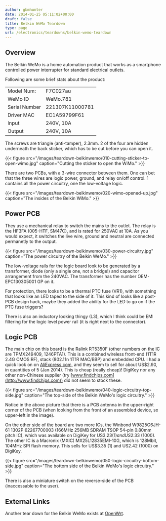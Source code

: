 ```yaml
---
author: gbmhunter
date: 2014-01-25 05:11:02+00:00
draft: false
title: Belkin WeMo Teardown
type: page
url: /electronics/teardowns/belkin-wemo-teardown
---
```


## Overview

The Belkin WeMo is a home automation product that works as a smartphone controlled power interrupter for standard electrical outlets.

Following are some brief stats about the product:

<table >
<tbody >
<tr >

<td >Model Num:
</td>

<td >F7C027au
</td>
</tr>
<tr >

<td >WeMo ID
</td>

<td >WeMo.781
</td>
</tr>
<tr >

<td >Serial Number
</td>

<td >221307K11000781
</td>
</tr>
<tr >

<td >Driver MAC
</td>

<td >EC1A59799F61
</td>
</tr>
<tr >

<td >Input
</td>

<td >240V, 10A
</td>
</tr>
<tr >

<td >Output
</td>

<td >240V, 10A
</td>
</tr>
</tbody>
</table>

The screws are triangle (anti-tamper), 2.3mm. 2 of the four are hidden underneath the back sticker, which has to be cut before you can open it.

{{< figure src="/images/teardown-belkinwemo/010-cutting-sticker-to-open-wimo.jpg" caption="Cutting the sticker to open the WiMo."   >}}

There are two PCBs, with a 3-wire connector between them. One can bet that the three wires are logic power, ground, and relay on/off control. 1 contains all the power circuitry, one the low-voltage logic.

{{< figure src="/images/teardown-belkinwemo/020-wimo-opened-up.jpg" caption="The insides of the Belkin WiMo."   >}}

## Power PCB

They use a mechanical relay to switch the mains to the outlet. The relay is the HF3FA (005-HTF, SM47C), and is rated for 250VAC at 10A. As you would expect, it switches the live wire, ground and neutral are connected permanetly to the output.

{{< figure src="/images/teardown-belkinwemo/030-power-circuitry.jpg" caption="The power circuitry of the Belkin WeMo."   >}}

The low-voltage rails for the logic board look to be generated by a transformer, diode (only a single one, not a bridge!) and capacitor arrangement from the 240VAC. The transformer has the number OEM-EPC130305001 GP on it.

For protection, there looks to be a thermal PTC fuse (VR1), with something that looks like an LED taped to the side of it. This kind of looks like a post-PCB design hack, maybe they added the ability for the LED to go on if the PTC fuse triggers?

There is also an inductory looking thingy (L3), which I think could be EMI filtering for the logic level power rail (it is right next to the connector).

## Logic PCB

The main chip on this board is the Ralink RT5350F (other numbers on the IC are TPMX249409, 1246PTA1). This is a combined wireless front-end (1T1R 2.4G CMOS RF), stack (802.11n 1T1R MAC/BBP) and embedded CPU. I had a quick look on on [AliExpress.com](http://www.aliexpress.com/), and they seem to sell for about US$2.90, in quantities of 5 (Jan 2014). This is cheap (really cheap)! DigiKey nor any other non-Chinese supplier (try [www.findchips.com](http://www.findchips.com)) did not seem to stock these.

{{< figure src="/images/teardown-belkinwemo/040-logic-circuitry-top-side.jpg" caption="The top-side of the Belkin WeMo's logic circuitry."   >}}

Notice in the above picture that there is a PCB antenna in the upper-right corner of the PCB (when looking from the front of an assembled device, so upper-left in the image).

On the other side of the board are two more ICs, the Winbond W9825G6JH-61 1302P 62267700003 (166MHz 256MB SDRAM TSOP 54-pin 0.80mm pitch IC), which was available on DigiKey for US$3.23 (1) and US$2.33 (1000). The other IC is a Macronix (MXIC) MX25L12835EMI-10G, which is 128Mbit, 104MHz SPI flash memory. This sells for US$3.35 (1) and US2.42 (1000) on DigiKey.

{{< figure src="/images/teardown-belkinwemo/050-logic-circuitry-bottom-side.jpg" caption="The bottom side of the Belkin WeMo's logic circuitry."   >}}

There is also a miniature switch on the reverse-side of the PCB (inaccessable to the user).

## External Links

Another tear down for the Belkin WeMo exists at [OpenWrt](http://wiki.openwrt.org/toh/belkin/f7c027).
